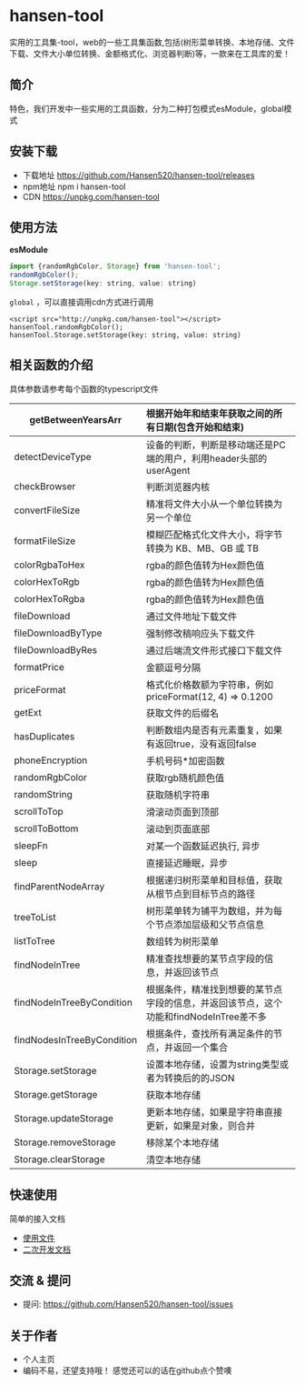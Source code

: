 # hansen-tool
实用的工具集-tool，web的一些工具集函数,包括(树形菜单转换、本地存储、文件下载、文件大小单位转换、金额格式化、浏览器判断)等，一款来在工具库的爱！

## 简介
特色，我们开发中一些实用的工具函数，分为二种打包模式esModule，global模式

## 安装下载

- 下载地址 https://github.com/Hansen520/hansen-tool/releases
- npm地址 npm i hansen-tool
- CDN https://unpkg.com/hansen-tool

## 使用方法

**esModule**

```javascript
import {randomRgbColor, Storage} from 'hansen-tool';
randomRgbColor();
Storage.setStorage(key: string, value: string)
```

`global` ，可以直接调用cdn方式进行调用

```javascrip
<script src="http://unpkg.com/hansen-tool"></script>
hansenTool.randomRgbColor();
hansenTool.Storage.setStorage(key: string, value: string)
```

## 相关函数的介绍

具体参数请参考每个函数的typescript文件

| getBetweenYearsArr         | 根据开始年和结束年获取之间的所有日期(包含开始和结束)         |
| -------------------------- | :----------------------------------------------------------- |
| detectDeviceType           | 设备的判断，判断是移动端还是PC端的用户，利用header头部的userAgent |
| checkBrowser               | 判断浏览器内核                                               |
| convertFileSize            | 精准将文件大小从一个单位转换为另一个单位                     |
| formatFileSize             | 模糊匹配格式化文件大小，将字节转换为 KB、MB、GB 或 TB        |
| colorRgbaToHex             | rgba的颜色值转为Hex颜色值                                    |
| colorHexToRgb              | rgba的颜色值转为Hex颜色值                                    |
| colorHexToRgba             | rgba的颜色值转为Hex颜色值                                    |
| fileDownload               | 通过文件地址下载文件                                         |
| fileDownloadByType         | 强制修改稿响应头下载文件                                     |
| fileDownloadByRes          | 通过后端流文件形式接口下载文件                               |
| formatPrice                | 金额逗号分隔                                                 |
| priceFormat                | 格式化价格数额为字符串，例如 priceFormat(12, 4) => 0.1200    |
| getExt                     | 获取文件的后缀名                                             |
| hasDuplicates              | 判断数组内是否有元素重复，如果有返回true，没有返回false      |
| phoneEncryption            | 手机号码*加密函数                                            |
| randomRgbColor             | 获取rgb随机颜色值                                            |
| randomString               | 获取随机字符串                                               |
| scrollToTop                | 滑滚动页面到顶部                                             |
| scrollToBottom             | 滚动到页面底部                                               |
| sleepFn                    | 对某一个函数延迟执行, 异步                                   |
| sleep                      | 直接延迟睡眠，异步                                           |
| findParentNodeArray        | 根据递归树形菜单和目标值，获取从根节点到目标节点的路径       |
| treeToList                 | 树形菜单转为铺平为数组，并为每个节点添加层级和父节点信息     |
| listToTree                 | 数组转为树形菜单                                             |
| findNodeInTree             | 精准查找想要的某节点字段的信息，并返回该节点                 |
| findNodeInTreeByCondition  | 根据条件，精准找到想要的某节点字段的信息，并返回该节点，这个功能和findNodeInTree差不多 |
| findNodesInTreeByCondition | 根据条件，查找所有满足条件的节点，并返回一个集合             |
| Storage.setStorage         | 设置本地存储，设置为string类型或者为转换后的的JSON           |
| Storage.getStorage         | 获取本地存储                                                 |
| Storage.updateStorage      | 更新本地存储，如果是字符串直接更新，如果是对象，则合并       |
| Storage.removeStorage      | 移除某个本地存储                                             |
| Storage.clearStorage       | 清空本地存储                                                 |

## 快速使用
简单的接入文档

- [使用文件](./doc/use/PEADME.md)
- [二次开发文档](./doc/dev/README.md)

## 交流 & 提问
- 提问: https://github.com/Hansen520/hansen-tool/issues

## 关于作者
- 个人主页
- 编码不易，还望支持哦！
感觉还可以的话在github点个赞噢